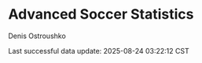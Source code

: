 # Advanced Soccer Statistics
Denis Ostroushko

<!-- gfm -->

Last successful data update: 2025-08-24 03:22:12 CST
